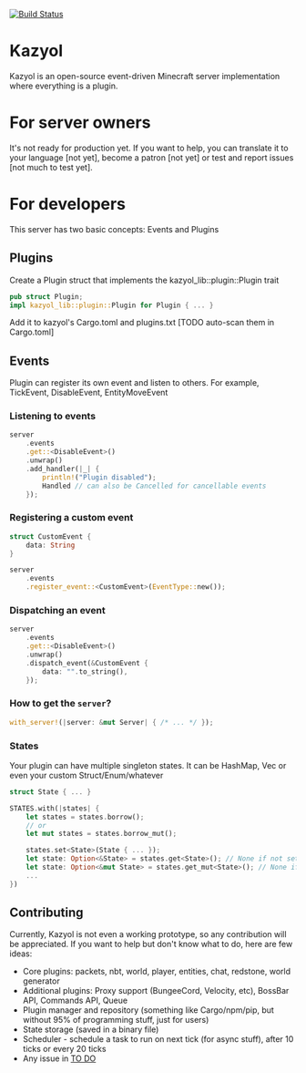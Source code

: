 [![Build Status](https://travis-ci.org/Iaiao/Kazyol.svg?branch=main)](https://travis-ci.org/Iaiao/Kazyol)
# Kazyol
Kazyol is an open-source event-driven Minecraft server implementation where everything is a plugin.

# For server owners
It's not ready for production yet. If you want to help, you can translate it to your language [not yet],
become a patron [not yet] or test and report issues [not much to test yet].

# For developers
This server has two basic concepts: Events and Plugins
## Plugins
Create a Plugin struct that implements the kazyol_lib::plugin::Plugin trait
```rust
pub struct Plugin;
impl kazyol_lib::plugin::Plugin for Plugin { ... }
```
Add it to kazyol's Cargo.toml and plugins.txt [TODO auto-scan them in Cargo.toml]

## Events
Plugin can register its own event and listen to others. For example, TickEvent, DisableEvent, EntityMoveEvent
### Listening to events
```rust
server
    .events
    .get::<DisableEvent>()
    .unwrap()
    .add_handler(|_| {
        println!("Plugin disabled");
        Handled // can also be Cancelled for cancellable events
    });
```
### Registering a custom event
```rust
struct CustomEvent {
    data: String
}

server
    .events
    .register_event::<CustomEvent>(EventType::new());
```
### Dispatching an event
```rust
server
    .events
    .get::<DisableEvent>()
    .unwrap()
    .dispatch_event(&CustomEvent {
        data: "".to_string(),
    });
```
### How to get the `server`?
```rust
with_server!(|server: &mut Server| { /* ... */ });
```
### States
Your plugin can have multiple singleton states.
It can be HashMap, Vec or even your custom Struct/Enum/whatever
```rust
struct State { ... }

STATES.with(|states| {
    let states = states.borrow();
    // or
    let mut states = states.borrow_mut();

    states.set<State>(State { ... });
    let state: Option<&State> = states.get<State>(); // None if not set
    let state: Option<&mut State> = states.get_mut<State>(); // None if not set
    ...
})
```

## Contributing
Currently, Kazyol is not even a working prototype, so any contribution will be appreciated.
If you want to help but don't know what to do, here are few ideas:
- Core plugins: packets, nbt, world, player, entities, chat, redstone, world generator
- Additional plugins: Proxy support (BungeeCord, Velocity, etc), BossBar API, Commands API, Queue
- Plugin manager and repository (something like Cargo/npm/pip, but without 95% of programming stuff, just for users)
- State storage (saved in a binary file)
- Scheduler - schedule a task to run on next tick (for async stuff), after 10 ticks or every 20 ticks
- Any issue in [TO DO](https://github.com/Iaiao/Kazyol/projects/1)
